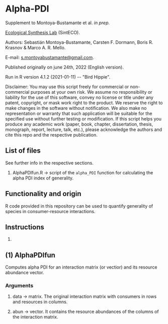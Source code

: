 # Alpha-PDI

Supplement to Montoya-Bustamante et al. *in prep.*

[Ecological Synthesis Lab](https://marcomellolab.wordpress.com) (SintECO).

Authors: Sebastián Montoya-Bustamante, Carsten F. Dormann, Boris R. Krasnov & Marco A. R. Mello.

E-mail: [s.montoyabustamante\@gmail.com](mailto:s.montoyabustamante@gmail.com).

Published originally on june 24th, 2022 (English version).

Run in R version 4.1.2 (2021-01-11) -- "Bird Hippie".

Disclaimer: You may use this script freely for commercial or non-commercial purposes at your own risk. We assume no responsibility or liability for the use of this software, convey no license or title under any patent, copyright, or mask work right to the product. We reserve the right to make changes in the software without notification. We also make no representation or warranty that such application will be suitable for the specified use without further testing or modification. If this script helps you produce any academic work (paper, book, chapter, dissertation, thesis, monograph, report, lecture, talk, etc.), please acknowledge the authors and cite this repo and the respective publication.

## List of files

See further info in the respective sections.

1. AlphaPDIfun.R -> script of the `alpha_PDI` function for calculating the alpha PDI index of generality.

## Functionality and origin

R code provided in this repository can be used to quantify generality of species in consumer-resource interactions.

## Instructions

1.

## (1) AlphaPDIfun

Computes alpha PDI for an interaction matrix (or vectior) and its resource abundance vector.

### Arguments

1.  data -> matrix. The original interaction matrix with consumers in rows and resources in columns.

2.  abun -> vector. It contains the resource abundances of the columns of the interaction matrix.
